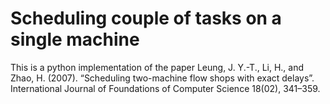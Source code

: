 # Scheduling couple of tasks on a single machine

This is a python implementation of the paper 
Leung, J. Y.-T., Li, H., and Zhao, H. (2007). “Scheduling two-machine flow shops with exact delays”. International Journal of Foundations of Computer Science 18(02), 341–359. 
